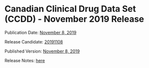 # Canadian Clinical Drug Data Set (CCDD) - November 2019 Release

Publication Date: [November 8, 2019](https://tgateway.infoway-inforoute.ca/ccdd.html?id=2.16.840.1.113883.2.20.6.1&versionid=20191108)

Release Candidate: [20191108](https://github.com/hres/formulary/tree/folder_reorg/releases/20191108)

Published Version: [November 8, 2019](https://tgateway.infoway-inforoute.ca/ccdd.html?id=2.16.840.1.113883.2.20.6.1&versionid=20191108)

Release Notes: [here](https://infoscribe.infoway-inforoute.ca/display/CCDD/20191108)
